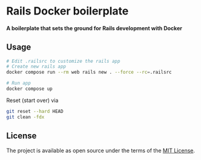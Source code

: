 # Rails Docker boilerplate

#### A boilerplate that sets the ground for Rails development with Docker

## Usage

```sh
# Edit .railsrc to customize the rails app
# Create new rails app
docker compose run --rm web rails new . --force --rc=.railsrc

# Run app
docker compose up
```

Reset (start over) via
```sh
git reset --hard HEAD
git clean -fdx
```

## License

The project is available as open source under the terms of the [MIT License](http://opensource.org/licenses/MIT).
